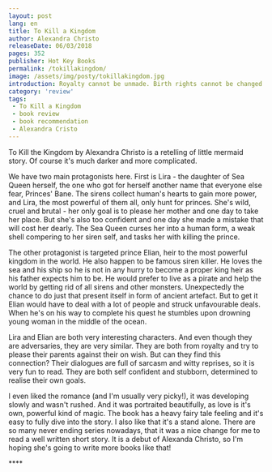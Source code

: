 ```yaml
---
layout: post
lang: en
title: To Kill a Kingdom
author: Alexandra Christo
releaseDate: 06/03/2018
pages: 352
publisher: Hot Key Books
permalink: /tokillakingdom/
image: /assets/img/posty/tokillakingdom.jpg
introduction: Royalty cannot be unmade. Birth rights cannot be changed. Hearts are forever scarred by our true nature.
category: 'review'
tags:
 - To Kill a Kingdom
 - book review
 - book recommendation
 - Alexandra Cristo
---
```

  To Kill the Kingdom by Alexandra Christo is a retelling of little mermaid story. Of course it's much darker and more complicated.

  We have two main protagonists here. First is Lira - the daughter of Sea Queen herself, the one who got for herself another name that everyone else fear, Princes' Bane. The sirens collect human's hearts to gain more power, and Lira, the most powerful of them all, only hunt for princes. She's wild, cruel and brutal - her only goal is to please her mother and one day to take her place.  But she's also too confident and one day she made a mistake that will cost her dearly. The Sea Queen curses her into a human form, a weak shell compering to her siren self, and tasks her with killing the prince.

  The other protagonist is targeted prince Elian, heir to the most powerful kingdom in the world. He also happen to be famous siren killer. He loves the sea and his ship so he is not in any hurry to become a proper king heir as his father expects him to be. He would prefer to live as a pirate and help the world by getting rid of all sirens and other monsters. Unexpectedly the chance to do just that present itself in form of ancient artefact. But to get it Elian would have to deal with a lot of people and struck unfavourable deals. When he's on his way to complete his quest he stumbles upon drowning young woman in the middle of the ocean.

  Lira and Elian are both very interesting characters. And even though they are adversaries, they are very similar. They are both from royalty and try to please their parents against their on wish. But can they find this connection? Their dialogues are full of sarcasm and witty reprises, so it is very fun to read. They are both self confident and stubborn, determined to realise their own goals. 	

  I even liked the romance (and I'm usually very picky!), it was developing slowly and wasn't rushed. And it was portraited beautifully, as love is it's own, powerful kind of magic. The book has a heavy fairy tale feeling and it's easy to fully dive into the story. I also like that it's a stand alone. There are so many never ending series nowadays, that it was a nice change for me to read a well written short story. It is a debut of Alexanda Christo, so I'm hoping she's going to write more books like that!

  \*\*\*\*
